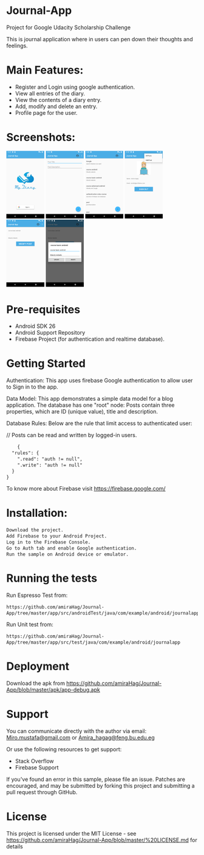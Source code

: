 # Journal-App


Project for Google Udacity Scholarship Challenge

This is journal application where in users can pen down their thoughts and feelings. 

# Main Features:

* Register and Login using google authentication.
* View all entries of the diary.
* View the contents of a diary entry.
*  Add, modify and delete an entry.
* Profile page for the user.


# Screenshots:
<img src="screen shots/Main Screen.png" width="100" style="display: inline-block" alt="Screenshot"/> <img src="screen shots/add-post.png" width="100" style="display: inline-block" alt="Screenshot"/> <img src="screen shots/all-posts.png" width="100" style="display: inline-block" alt="Screenshot"/> 
<img src="screen shots/menu.png" width="100" style="display: inline-block" alt="Screenshot"/> <img src="screen shots/post.png" width="100" style="display: inline-block" alt="Screenshot"/> <img src="screen shots/uodate and delete post.png" width="100" style="display: inline-block" alt="Screenshot"/> 


# Pre-requisites

* Android SDK 26
* Android Support Repository
* Firebase Project (for authentication and realtime database).

# Getting Started

Authentication:
This app uses firebase Google authentication to allow user to Sign in to the app.

Data Model:
This app demonstrates a simple data model for a blog application. 
The database has one "root" node:
Posts contain three properties, which are ID (unique value), title and description.


Database Rules:
Below are the rule that limit access to authenticated user:

// Posts can be read and written by logged-in users.
```
    {
  "rules": {
    ".read": "auth != null",
    ".write": "auth != null"
  } 
}
```    

To know more about Firebase visit https://firebase.google.com/

# Installation:

```   
Download the project.
Add Firebase to your Android Project.
Log in to the Firebase Console.
Go to Auth tab and enable Google authentication.
Run the sample on Android device or emulator.
```   

# Running the tests

Run Espresso Test from:
```
https://github.com/amiraHag/Journal-App/tree/master/app/src/androidTest/java/com/example/android/journalapp
```
Run Unit test from:

```
https://github.com/amiraHag/Journal-App/tree/master/app/src/test/java/com/example/android/journalapp
```

# Deployment

Download the apk from https://github.com/amiraHag/Journal-App/blob/master/apk/app-debug.apk


# Support

You can communicate directly with the author via email: 
Miro.mustafa@gmail.com or Amira_hagag@feng.bu.edu.eg

Or use the following resources to get support:
* Stack Overflow
* Firebase Support


If you've found an error in this sample, please file an issue.
Patches are encouraged, and may be submitted by forking this project and submitting a pull request through GitHub.

# License

This project is licensed under the MIT License - see https://github.com/amiraHag/Journal-App/blob/master/%20LICENSE.md for details


